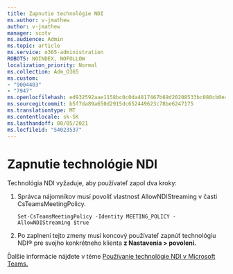 ```yaml
---
title: Zapnutie technológie NDI
ms.author: v-jmathew
author: v-jmathew
manager: scotv
ms.audience: Admin
ms.topic: article
ms.service: o365-administration
ROBOTS: NOINDEX, NOFOLLOW
localization_priority: Normal
ms.collection: Adm_O365
ms.custom:
- "9004403"
- "7947"
ms.openlocfilehash: ed932592aae1158bc0c0da4817467b69d20208533bc080cb0e424f552af8601a
ms.sourcegitcommit: b5f7da89a650d2915dc652449623c78be6247175
ms.translationtype: MT
ms.contentlocale: sk-SK
ms.lasthandoff: 08/05/2021
ms.locfileid: "54023537"
---
```

# <a name="turn-on-ndi-technology"></a>Zapnutie technológie NDI

Technológia NDI vyžaduje, aby používateľ zapol dva kroky:

1. Správca nájomníkov musí povoliť vlastnosť AllowNDIStreaming v časti CsTeamsMeetingPolicy.

    `Set-CsTeamsMeetingPolicy -Identity MEETING_POLICY -AllowNDIStreaming $true`

2. Po zaplnení tejto zmeny musí koncový používateľ zapnúť technológiu NDI® pre svojho konkrétneho klienta **z Nastavenia > povolení.**

Ďalšie informácie nájdete v téme [Používanie technológie NDI v Microsoft Teams.](https://docs.microsoft.com/microsoftteams/use-ndi-in-meetings)
